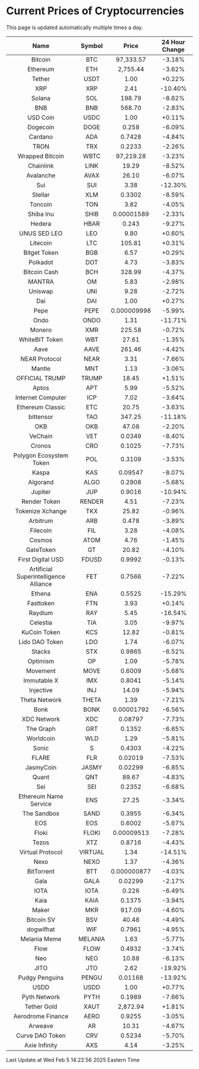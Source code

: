 # Current Prices of Cryptocurrencies
This page is updated automatically multiple times a day.

| Name | Symbol | Price | 24 Hour Change |
| :---: |:---:| :---: | :---: |
| Bitcoin | BTC | 97,333.57 | -3.18% |
| Ethereum | ETH | 2,755.44 | -3.62% |
| Tether | USDT | 1.00 | +0.22% |
| XRP | XRP | 2.41 | -10.40% |
| Solana | SOL | 198.79 | -8.62% |
| BNB | BNB | 568.70 | -2.83% |
| USD Coin | USDC | 1.00 | +0.11% |
| Dogecoin | DOGE | 0.258 | -6.09% |
| Cardano | ADA | 0.7428 | -4.84% |
| TRON | TRX | 0.2233 | -2.26% |
| Wrapped Bitcoin | WBTC | 97,219.28 | -3.23% |
| Chainlink | LINK | 19.29 | -8.52% |
| Avalanche | AVAX | 26.10 | -6.07% |
| Sui | SUI | 3.38 | -12.30% |
| Stellar | XLM | 0.3302 | -8.59% |
| Toncoin | TON | 3.82 | -4.05% |
| Shiba Inu | SHIB | 0.00001589 | -2.33% |
| Hedera | HBAR | 0.243 | -9.27% |
| UNUS SED LEO | LEO | 9.80 | +0.60% |
| Litecoin | LTC | 105.81 | +0.31% |
| Bitget Token | BGB | 6.57 | +0.29% |
| Polkadot | DOT | 4.73 | -3.83% |
| Bitcoin Cash | BCH | 328.99 | -4.37% |
| MANTRA | OM | 5.83 | -2.98% |
| Uniswap | UNI | 9.28 | -2.72% |
| Dai | DAI | 1.00 | +0.27% |
| Pepe | PEPE | 0.000009998 | -5.99% |
| Ondo | ONDO | 1.31 | -11.71% |
| Monero | XMR | 225.58 | -0.72% |
| WhiteBIT Token | WBT | 27.61 | -1.35% |
| Aave | AAVE | 261.46 | -4.42% |
| NEAR Protocol | NEAR | 3.31 | -7.66% |
| Mantle | MNT | 1.13 | -3.06% |
| OFFICIAL TRUMP | TRUMP | 18.45 | +1.51% |
| Aptos | APT | 5.99 | -5.52% |
| Internet Computer | ICP | 7.02 | -3.64% |
| Ethereum Classic | ETC | 20.75 | -3.63% |
| bittensor | TAO | 347.25 | -11.18% |
| OKB | OKB | 47.08 | -2.20% |
| VeChain | VET | 0.0349 | -8.40% |
| Cronos | CRO | 0.1025 | -7.73% |
| Polygon Ecosystem Token | POL | 0.3109 | -3.53% |
| Kaspa | KAS | 0.09547 | -8.07% |
| Algorand | ALGO | 0.2908 | -5.68% |
| Jupiter | JUP | 0.9016 | -10.94% |
| Render Token | RENDER | 4.51 | -7.23% |
| Tokenize Xchange | TKX | 25.82 | -0.96% |
| Arbitrum | ARB | 0.478 | -3.89% |
| Filecoin | FIL | 3.28 | -4.08% |
| Cosmos | ATOM | 4.76 | -1.45% |
| GateToken | GT | 20.82 | -4.10% |
| First Digital USD | FDUSD | 0.9992 | -0.13% |
| Artificial Superintelligence Alliance | FET | 0.7566 | -7.22% |
| Ethena | ENA | 0.5525 | -15.29% |
| Fasttoken | FTN | 3.93 | +0.14% |
| Raydium | RAY | 5.45 | -16.54% |
| Celestia | TIA | 3.05 | -9.97% |
| KuCoin Token | KCS | 12.82 | -0.81% |
| Lido DAO Token | LDO | 1.74 | -6.07% |
| Stacks | STX | 0.9865 | -6.52% |
| Optimism | OP | 1.09 | -5.78% |
| Movement | MOVE | 0.6009 | -5.68% |
| Immutable X | IMX | 0.8041 | -5.14% |
| Injective | INJ | 14.09 | -5.94% |
| Theta Network | THETA | 1.39 | -7.21% |
| Bonk | BONK | 0.00001792 | -6.56% |
| XDC Network | XDC | 0.08797 | -7.73% |
| The Graph | GRT | 0.1352 | -6.65% |
| Worldcoin | WLD | 1.29 | -5.81% |
| Sonic | S | 0.4303 | -4.22% |
| FLARE | FLR | 0.02019 | -7.53% |
| JasmyCoin | JASMY | 0.02299 | -6.85% |
| Quant | QNT | 89.67 | -4.83% |
| Sei | SEI | 0.2352 | -6.68% |
| Ethereum Name Service | ENS | 27.25 | -3.34% |
| The Sandbox | SAND | 0.3955 | -6.34% |
| EOS | EOS | 0.6002 | -5.67% |
| Floki | FLOKI | 0.00009513 | -7.28% |
| Tezos | XTZ | 0.8716 | -4.43% |
| Virtual Protocol | VIRTUAL | 1.34 | -14.51% |
| Nexo | NEXO | 1.37 | -4.36% |
| BitTorrent | BTT | 0.000000877 | -4.03% |
| Gala | GALA | 0.02299 | -2.17% |
| IOTA | IOTA | 0.226 | -6.49% |
| Kaia | KAIA | 0.1375 | -3.94% |
| Maker | MKR | 917.09 | -4.60% |
| Bitcoin SV | BSV | 40.48 | -4.49% |
| dogwifhat | WIF | 0.7961 | -4.95% |
| Melania Meme | MELANIA | 1.63 | -5.77% |
| Flow | FLOW | 0.4932 | -3.74% |
| Neo | NEO | 10.88 | -6.13% |
| JITO | JTO | 2.62 | -19.92% |
| Pudgy Penguins | PENGU | 0.01168 | -13.92% |
| USDD | USDD | 1.00 | +0.77% |
| Pyth Network | PYTH | 0.1989 | -7.66% |
| Tether Gold | XAUT | 2,872.94 | +1.81% |
| Aerodrome Finance | AERO | 0.9255 | -3.05% |
| Arweave | AR | 10.31 | -4.67% |
| Curve DAO Token | CRV | 0.5234 | -5.70% |
| Axie Infinity | AXS | 4.14 | -3.25% |

Last Update at Wed Feb  5 14:22:56 2025 Eastern Time